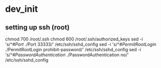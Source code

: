 # dev_init

## setting up ssh (root)
chmod 700 /root/.ssh
chmod 600 /root/.ssh/authorized_keys
sed -i 's/^#*Port .*/Port 33333/' /etc/ssh/sshd_config
sed -i 's/^#*PermitRootLogin .*/PermitRootLogin prohibit-password/' /etc/ssh/sshd_config
sed -i 's/^#*PasswordAuthentication .*/PasswordAuthentication no/' /etc/ssh/sshd_config
